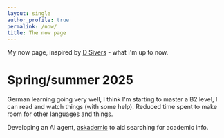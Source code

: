 ```yaml
---
layout: single
author_profile: true
permalink: /now/
title: The now page
---
```


My now page, inspired by [D Sivers](https://nownownow.com/about) - what I'm up to now. 

# Spring/summer 2025

German learning going very well, I think I'm starting to master a B2 level, I can read and watch things (with some help). Reduced time spent to make room for other languages and things.

Developing an AI agent, [askademic](https://github.com/martinapugliese/askademic) to aid searching for academic info.